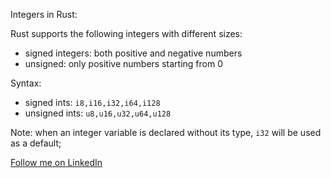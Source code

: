 Integers in Rust:

Rust supports the following integers with different sizes:
  - signed integers: both positive and negative numbers
  - unsigned: only positive numbers starting from 0

Syntax:
- signed ints: <code>i8,i16,i32,i64,i128</code>
- unsigned ints: <code>u8,u16,u32,u64,u128</code>

Note: when an integer variable is declared without its type, <code>i32</code> will be used as a default;

<a href="https://www.linkedin.com/in/akromjon/">Follow me on LinkedIn<a>
